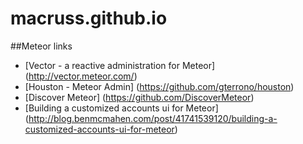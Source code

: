 macruss.github.io
=================
##Meteor links
- [Vector - a reactive administration for Meteor] (http://vector.meteor.com/)
- [Houston - Meteor Admin] (https://github.com/gterrono/houston)
- [Discover Meteor] (https://github.com/DiscoverMeteor)
- [Building a customized accounts ui for Meteor] (http://blog.benmcmahen.com/post/41741539120/building-a-customized-accounts-ui-for-meteor)
